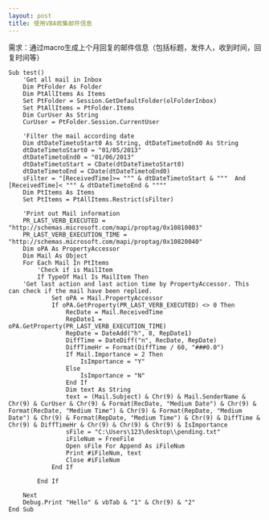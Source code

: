 ```yaml
---
layout: post
title: 使用VBA收集邮件信息
---
```


需求：通过macro生成上个月回复的邮件信息（包括标题，发件人，收到时间，回复时间等）

	Sub test()
		'Get all mail in Inbox
		Dim PtFolder As Folder
		Dim PtAllItems As Items
		Set PtFolder = Session.GetDefaultFolder(olFolderInbox)
		Set PtAllItems = PtFolder.Items
		Dim CurUser As String
		CurUser = PtFolder.Session.CurrentUser
		
		'Filter the mail according date
		Dim dtDateTimetoStart0 As String, dtDateTimetoEnd0 As String
		dtDateTimetoStart0 = "01/05/2013"
		dtDateTimetoEnd0 = "01/06/2013"
		dtDateTimetoStart = CDate(dtDateTimetoStart0)
		dtDateTimetoEnd = CDate(dtDateTimetoEnd0)
		sFilter = "[ReceivedTime]>= """ & dtDateTimetoStart & """  And [ReceivedTime]< """ & dtDateTimetoEnd & """"
		Dim PtItems As Items
		Set PtItems = PtAllItems.Restrict(sFilter)
		
		'Print out Mail information
		PR_LAST_VERB_EXECUTED = "http://schemas.microsoft.com/mapi/proptag/0x10810003"
		PR_LAST_VERB_EXECUTION_TIME = "http://schemas.microsoft.com/mapi/proptag/0x10820040"
		Dim oPA As PropertyAccessor
		Dim Mail As Object
		For Each Mail In PtItems
			'Check if is MailItem
			If TypeOf Mail Is MailItem Then
        'Get last action and last action time by PropertyAccessor. This can check if the mail have been replied.
				Set oPA = Mail.PropertyAccessor
				If oPA.GetProperty(PR_LAST_VERB_EXECUTED) <> 0 Then
					RecDate = Mail.ReceivedTime
					RepDate1 = oPA.GetProperty(PR_LAST_VERB_EXECUTION_TIME)
					RepDate = DateAdd("h", 8, RepDate1)
					DiffTime = DateDiff("n", RecDate, RepDate)
					DiffTimeHr = Format(DiffTime / 60, "###0.0")
					If Mail.Importance = 2 Then
						IsImportance = "Y"
					Else
						IsImportance = "N"
					End If
					Dim text As String
					text = (Mail.Subject) & Chr(9) & Mail.SenderName & Chr(9) & CurUser & Chr(9) & Format(RecDate, "Medium Date") & Chr(9) & Format(RecDate, "Medium Time") & Chr(9) & Format(RepDate, "Medium Date") & Chr(9) & Format(RepDate, "Medium Time") & Chr(9) & DiffTime & Chr(9) & DiffTimeHr & Chr(9) & Chr(9) & Chr(9) & IsImportance
					sFile = "C:\Users\123\desktop\\pending.txt"
					iFileNum = FreeFile
					Open sFile For Append As iFileNum
					Print #iFileNum, text
					Close #iFileNum
				End If
						 
			End If
			
		Next
		Debug.Print "Hello" & vbTab & "1" & Chr(9) & "2"
	End Sub
